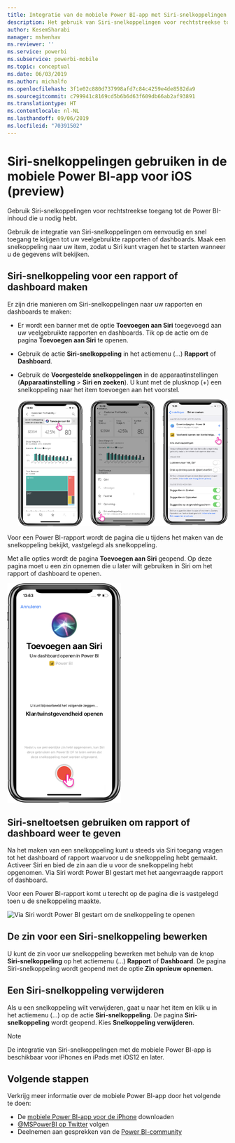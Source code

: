 ```yaml
---
title: Integratie van de mobiele Power BI-app met Siri-snelkoppelingen
description: Het gebruik van Siri-snelkoppelingen voor rechtstreekse toegang tot de Power BI-inhoud die u nodig hebt.
author: KesemSharabi
manager: mshenhav
ms.reviewer: ''
ms.service: powerbi
ms.subservice: powerbi-mobile
ms.topic: conceptual
ms.date: 06/03/2019
ms.author: michalfo
ms.openlocfilehash: 3f1e02c880d737998afd7c84c4259e4de8582da9
ms.sourcegitcommit: c799941c8169cd5b6b6d63f609db66ab2af93891
ms.translationtype: HT
ms.contentlocale: nl-NL
ms.lasthandoff: 09/06/2019
ms.locfileid: "70391502"
---
```

# <a name="using-siri-shortcuts-in-power-bi-mobile-ios-app-preview"></a>Siri-snelkoppelingen gebruiken in de mobiele Power BI-app voor iOS (preview)

Gebruik Siri-snelkoppelingen voor rechtstreekse toegang tot de Power BI-inhoud die u nodig hebt.

Gebruik de integratie van Siri-snelkoppelingen om eenvoudig en snel toegang te krijgen tot uw veelgebruikte rapporten of dashboards. Maak een snelkoppeling naar uw item, zodat u Siri kunt vragen het te starten wanneer u de gegevens wilt bekijken.

## <a name="create-siri-shortcut-for-a-report-or-dashboard"></a>Siri-snelkoppeling voor een rapport of dashboard maken

Er zijn drie manieren om Siri-snelkoppelingen naar uw rapporten en dashboards te maken:

- Er wordt een banner met de optie **Toevoegen aan Siri** toegevoegd aan uw veelgebruikte rapporten en dashboards. Tik op de actie om de pagina **Toevoegen aan Siri** te openen.
    
- Gebruik de actie **Siri-snelkoppeling** in het actiemenu (...) **Rapport** of **Dashboard**.
    
- Gebruik de **Voorgestelde snelkoppelingen** in de apparaatinstellingen (**Apparaatinstelling** > **Siri en zoeken**). U kunt met de plusknop (+) een snelkoppeling naar het item toevoegen aan het voorstel.
     
     ![Een snelkoppeling maken](./media/mobile-apps-ios-siri-search/power-bi-siri-create-shortcut.png)

Voor een Power BI-rapport wordt de pagina die u tijdens het maken van de snelkoppeling bekijkt, vastgelegd als snelkoppeling. 

Met alle opties wordt de pagina **Toevoegen aan Siri** geopend. Op deze pagina moet u een zin opnemen die u later wilt gebruiken in Siri om het rapport of dashboard te openen. 
   
![De pagina Toevoegen aan Siri](./media/mobile-apps-ios-siri-search/power-bi-siri-add-page.png)
    

## <a name="use-siri-shortcuts-to-view-report-or-dashboard"></a>Siri-sneltoetsen gebruiken om rapport of dashboard weer te geven

Na het maken van een snelkoppeling kunt u steeds via Siri toegang vragen tot het dashboard of rapport waarvoor u de snelkoppeling hebt gemaakt.
Activeer Siri en bied de zin aan die u voor de snelkoppeling hebt opgenomen. Via Siri wordt Power BI gestart met het aangevraagde rapport of dashboard. 

Voor een Power BI-rapport komt u terecht op de pagina die is vastgelegd toen u de snelkoppeling maakte.


  ![Via Siri wordt Power BI gestart om de snelkoppeling te openen](./media/mobile-apps-ios-siri-search/power-bi-siri-open.png)
  

## <a name="edit-siri-shortcut-phrase"></a>De zin voor een Siri-snelkoppeling bewerken 
U kunt de zin voor uw snelkoppeling bewerken met behulp van de knop **Siri-snelkoppeling** op het actiemenu (...) **Rapport** of **Dashboard**. De pagina Siri-snelkoppeling wordt geopend met de optie **Zin opnieuw opnemen**. 

## <a name="delete-siri-shortcut"></a>Een Siri-snelkoppeling verwijderen 
Als u een snelkoppeling wilt verwijderen, gaat u naar het item en klik u in het actiemenu (...) op de actie **Siri-snelkoppeling**. De pagina **Siri-snelkoppeling** wordt geopend. Kies **Snelkoppeling verwijderen**.


> [!NOTE]
> De integratie van Siri-snelkoppelingen met de mobiele Power BI-app is beschikbaar voor iPhones en iPads met iOS12 en later.
> 

## <a name="next-steps"></a>Volgende stappen
Verkrijg meer informatie over de mobiele Power BI-app door het volgende te doen: 

* De [mobiele Power BI-app voor de iPhone](http://go.microsoft.com/fwlink/?LinkId=522062) downloaden
* [@MSPowerBI op Twitter](https://twitter.com/MSPowerBI) volgen
* Deelnemen aan gesprekken van de [Power BI-community](http://community.powerbi.com/)

